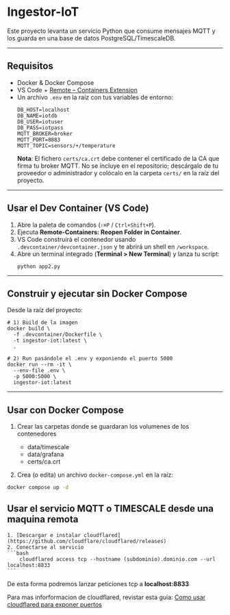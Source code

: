 # Ingestor-IoT

Este proyecto levanta un servicio Python que consume mensajes MQTT y los guarda en una base de datos PostgreSQL/TimescaleDB.

---

## Requisitos

- Docker & Docker Compose  
- VS Code + [Remote – Containers Extension](https://marketplace.visualstudio.com/items?itemName=ms-vscode-remote.remote-containers)  
- Un archivo `.env` en la raíz con tus variables de entorno:
  ```dotenv
  DB_HOST=localhost
  DB_NAME=iotdb
  DB_USER=iotuser
  DB_PASS=iotpass
  MQTT_BROKER=broker
  MQTT_PORT=8883
  MQTT_TOPIC=sensors/+/temperature
  ```
  **Nota**: El fichero `certs/ca.crt` debe contener el certificado de la CA que firma tu broker MQTT. No se incluye en el repositorio; descárgalo de tu proveedor o administrador y colócalo en la carpeta `certs/` en la raíz del proyecto.

---

## Usar el Dev Container (VS Code)

1. Abre la paleta de comandos (`⇧⌘P` / `Ctrl+Shift+P`).  
2. Ejecuta **Remote-Containers: Reopen Folder in Container**.  
3. VS Code construirá el contenedor usando `.devcontainer/devcontainer.json` y te abrirá un shell en `/workspace`.  
4. Abre un terminal integrado (**Terminal > New Terminal**) y lanza tu script:
   ```fish
   python app2.py
   ```

---

## Construir y ejecutar sin Docker Compose

Desde la raíz del proyecto:

```fish
# 1) Build de la imagen
docker build \
  -f .devcontainer/Dockerfile \
  -t ingestor-iot:latest \
  .

# 2) Run pasándole el .env y exponiendo el puerto 5000
docker run --rm -it \
  --env-file .env \
  -p 5000:5000 \
  ingestor-iot:latest
```

---

## Usar con Docker Compose

1. Crear las carpetas donde se guardaran los volumenes de los contenedores
	- data/timescale
	- data/grafana
	- certs/ca.crt

2. Crea (o edita) un archivo `docker-compose.yml` en la raíz:
```bash
docker compose up -d
```

## Usar el servicio MQTT o TIMESCALE desde una maquina remota
	1. [Descargar e instalar cloudflared](https://github.com/cloudflare/cloudflared/releases)
	2. Conectarse al servicio
	```bash
		cloudflared access tcp --hostname (subdominio).dominio.com --url localhost:8833
	```

De esta forma podremos lanzar peticiones tcp a **localhost:8833**

Para mas inforformacion de cloudflared, revistar esta guia: [Como usar cloudflared para exponer puertos](https://smoggy-stallion-237.notion.site/conectar-SQL-Server-con-VSC-12c09af24d13437da5b5159c51626cdd)

